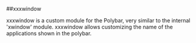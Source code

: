 ##xxxwindow

xxxwindow is a custom module for the Polybar, very similar to the internal 'xwindow' module. xxxwindow allows customizing the name of the applications shown in the polybar.

